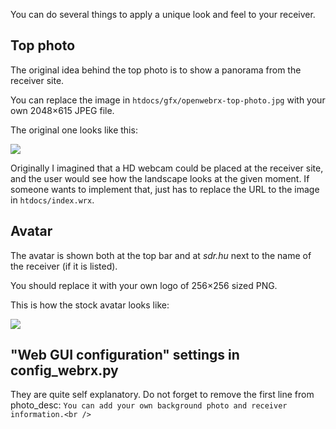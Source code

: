 You can do several things to apply a unique look and feel to your receiver.

## Top photo
The original idea behind the top photo is to show a panorama from the receiver site.

You can replace the image in `htdocs/gfx/openwebrx-top-photo.jpg` with your own 2048×615 JPEG file.

The original one looks like this: 

![](https://raw.githubusercontent.com/simonyiszk/openwebrx/master/htdocs/gfx/openwebrx-top-photo.jpg)

Originally I imagined that a HD webcam could be placed at the receiver site, and the user would see how the landscape looks at the given moment. If someone wants to implement that, just has to replace the URL to the image in `htdocs/index.wrx`.

## Avatar
The avatar is shown both at the top bar and at *sdr.hu* next to the name of the receiver (if it is listed).

You should replace it with your own logo of 256×256 sized PNG.

This is how the stock avatar looks like:

![](https://raw.githubusercontent.com/simonyiszk/openwebrx/master/htdocs/gfx/openwebrx-avatar.png)

## "Web GUI configuration" settings in config_webrx.py
They are quite self explanatory. Do not forget to remove the first line from photo_desc:
`You can add your own background photo and receiver information.<br />`